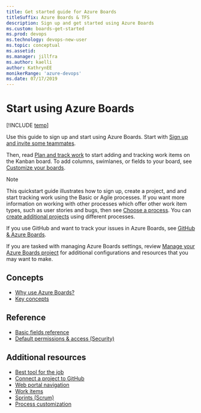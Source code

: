 ```yaml
---
title: Get started guide for Azure Boards 
titleSuffix: Azure Boards & TFS
description: Sign up and get started using Azure Boards 
ms.custom: boards-get-started 
ms.prod: devops
ms.technology: devops-new-user
ms.topic: conceptual 
ms.assetid:  
ms.manager: jillfra
ms.author: kaelli
author: KathrynEE
monikerRange: 'azure-devops'
ms.date: 07/17/2019
---
```



# Start using Azure Boards    

[!INCLUDE [temp](../_shared/version-vsts-tfs-all-versions.md)]

Use this guide to sign up and start using Azure Boards. Start with [Sign up and invite some teammates](sign-up-invite-teammates.md).

Then, read [Plan and track work](plan-track-work.md) to start adding and tracking work items on the Kanban board. To add columns, swimlanes, or fields to your board, see [Customize your boards](customize-boards.md). 

> [!NOTE]
> This quickstart guide illustrates how to sign up, create a project, and and start tracking work using the Basic or Agile processes. If you want more information on working with other processes which offer other work item types, such as user stories and bugs, then see [Choose a process](../work-items/guidance/choose-process.md). You can [create additional projects](../../organizations/projects/create-project.md) using different processes.  
> 
> If you use GitHub and want to track your issues in Azure Boards, see [GitHub & Azure Boards](../github/index.md).

If you are tasked with managing Azure Boards settings, review [Manage your Azure Boards project](manage-boards.md) for additional configurations and resources that you may want to make. 

## Concepts

- [Why use Azure Boards?](why-use-azure-boards.md)
- [Key concepts](key-concepts.md)

## Reference 

- [Basic fields reference](../work-items/guidance/basic-field-reference.md)  
- [Default permissions & access (Security)](permissions-access-boards.md) 

## Additional resources

- [Best tool for the job](../work-items/best-tool-add-update-link-work-items.md)  
- [Connect a project to GitHub](../../boards/github/connect-to-github.md)  
- [Web portal navigation](../../project/navigation/index.md) 
- [Work items](../work-items/index.md)  
- [Sprints (Scrum)](../sprints/index.md)
- [Process customization](../../organizations/settings/work/inheritance-process-model.md)




